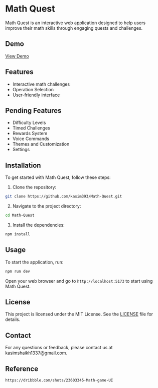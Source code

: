 # Math Quest

Math Quest is an interactive web application designed to help users improve their math skills through engaging quests and challenges.

## Demo

<a href="https://maths-quest.netlify.app/" target="_blank">View Demo</a>

## Features

- Interactive math challenges
- Operation Selection
- User-friendly interface

## Pending Features

- Difficulty Levels
- Timed Challenges
- Rewards System
- Voice Commands
- Themes and Customization
- Settings

## Installation

To get started with Math Quest, follow these steps:

1. Clone the repository:

```bash
git clone https://github.com/kasim393/Math-Quest.git
```

2. Navigate to the project directory:

```bash
cd Math-Quest
```

3. Install the dependencies:

```bash
npm install
```

## Usage

To start the application, run:

```bash
npm run dev
```

Open your web browser and go to `http://localhost:5173` to start using Math Quest.

## License

This project is licensed under the MIT License. See the [LICENSE](LICENSE) file for details.

## Contact

For any questions or feedback, please contact us at [kasimshaikh1337@gmail.com](mailto:kasimshaikh1337@gmail.com).

## Reference

`https://dribbble.com/shots/23603345-Math-game-UI`
